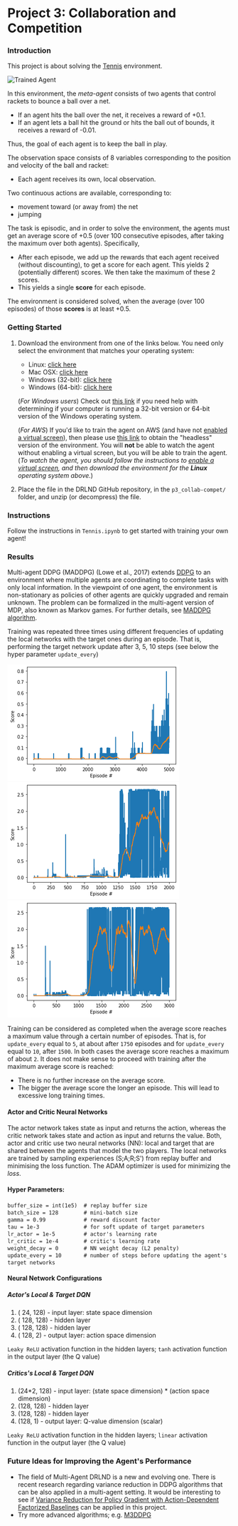 [//]: # (Image References)

[image1]: https://user-images.githubusercontent.com/10624937/42135623-e770e354-7d12-11e8-998d-29fc74429ca2.gif "Trained Agent"
[image2]: https://user-images.githubusercontent.com/10624937/42135622-e55fb586-7d12-11e8-8a54-3c31da15a90a.gif "Soccer"


# Project 3: Collaboration and Competition

### Introduction

This project is about solving the  [Tennis](https://github.com/Unity-Technologies/ml-agents/blob/master/docs/Learning-Environment-Examples.md#tennis) environment.

![Trained Agent][image1]

In this environment, the _meta-agent_ consists of two agents that control rackets to bounce a ball over a net. 
- If an agent hits the ball over the net, it receives a reward of +0.1.  
- If an agent lets a ball hit the ground or hits the ball out of bounds, it receives a reward of -0.01.  

Thus, the goal of each agent is to keep the ball in play.

The observation space consists of 8 variables corresponding to the position and velocity of the ball and racket:
- Each agent receives its own, local observation.  

Two continuous actions are available, corresponding to: 
- movement toward (or away from) the net
- jumping 

The task is episodic, and in order to solve the environment, the agents must get an average score of +0.5 (over 100 consecutive episodes, after taking the maximum over both agents). Specifically,

- After each episode, we add up the rewards that each agent received (without discounting), to get a score for each agent. This yields 2 (potentially different) scores. We then take the maximum of these 2 scores.
- This yields a single **score** for each episode.

The environment is considered solved, when the average (over 100 episodes) of those **scores** is at least +0.5.

### Getting Started

1. Download the environment from one of the links below.  You need only select the environment that matches your operating system:
    - Linux: [click here](https://s3-us-west-1.amazonaws.com/udacity-drlnd/P3/Tennis/Tennis_Linux.zip)
    - Mac OSX: [click here](https://s3-us-west-1.amazonaws.com/udacity-drlnd/P3/Tennis/Tennis.app.zip)
    - Windows (32-bit): [click here](https://s3-us-west-1.amazonaws.com/udacity-drlnd/P3/Tennis/Tennis_Windows_x86.zip)
    - Windows (64-bit): [click here](https://s3-us-west-1.amazonaws.com/udacity-drlnd/P3/Tennis/Tennis_Windows_x86_64.zip)
    
    (_For Windows users_) Check out [this link](https://support.microsoft.com/en-us/help/827218/how-to-determine-whether-a-computer-is-running-a-32-bit-version-or-64) if you need help with determining if your computer is running a 32-bit version or 64-bit version of the Windows operating system.

    (_For AWS_) If you'd like to train the agent on AWS (and have not [enabled a virtual screen](https://github.com/Unity-Technologies/ml-agents/blob/master/docs/Training-on-Amazon-Web-Service.md)), then please use [this link](https://s3-us-west-1.amazonaws.com/udacity-drlnd/P3/Tennis/Tennis_Linux_NoVis.zip) to obtain the "headless" version of the environment.  You will **not** be able to watch the agent without enabling a virtual screen, but you will be able to train the agent.  (_To watch the agent, you should follow the instructions to [enable a virtual screen](https://github.com/Unity-Technologies/ml-agents/blob/master/docs/Training-on-Amazon-Web-Service.md), and then download the environment for the **Linux** operating system above._)

2. Place the file in the DRLND GitHub repository, in the `p3_collab-compet/` folder, and unzip (or decompress) the file. 

### Instructions

Follow the instructions in `Tennis.ipynb` to get started with training your own agent!  

### Results
Multi-agent DDPG (MADDPG) (Lowe et al., 2017) extends [DDPG](https://lilianweng.github.io/lil-log/2018/04/08/policy-gradient-algorithms.html#ddpg) to an environment where multiple agents are coordinating to complete tasks with only local information. 
In the viewpoint of one agent, the environment is non-stationary as policies of other agents are quickly upgraded and remain unknown. 
The problem can be formalized in the multi-agent version of MDP, also known as Markov games. 
For further details, see [MADDPG algorithm](https://lilianweng.github.io/lil-log/2018/04/08/policy-gradient-algorithms.html#maddpg).

Training was repeated three times using different frequencies of updating the local networks with the target ones during an episode.
That is, performing the target network update after 3, 5, 10 steps (see below the hyper parameter `update_every`)

![Update local NN with taget NN after 3 steps](update_target_every_3_steps.png)
![Update local NN with taget NN after 5 steps](update_target_every_5_steps.png)
![Update local NN with target NN after 10 steps](update_target_every_10_steps.png)

Training can be considered as completed when the average score reaches a maximum value through a certain number of episodes. 
That is, for `update_every` equal to `5`, at about after `1750` episodes and for `update_every` equal to `10`, after `1500`.
In both cases the average score reaches a maximum of about `2`. 
It does not make sense to proceed with training after the maximum average score is reached:
- There is no further increase on the average score. 
- The bigger the average score the longer an episode. This will lead to excessive long training times. 
 

#### Actor and Critic Neural Networks

The actor network takes state as input and returns the action, whereas the critic network takes state and action as input and returns the value. 
Both, actor and critic use two neural networks (NN): local and target that are shared between the agents that model the two players. 
The local networks are trained by sampling experiences (S;A;R;S') from replay buffer and minimising the loss function. 
The ADAM optimizer is used for minimizing the _loss_.

#### Hyper Parameters:
    buffer_size = int(1e5)  # replay buffer size
    batch_size = 128        # mini-batch size
    gamma = 0.99            # reward discount factor
    tau = 1e-3              # for soft update of target parameters
    lr_actor = 1e-5         # actor's learning rate
    lr_critic = 1e-4        # critic's learning rate
    weight_decay = 0        # NN weight decay (L2 penalty)
    update_every = 10       # number of steps before updating the agent's target networks

#### Neural Network Configurations
##### Actor's Local & Target DQN
1. (  24, 128) - input layer: state space dimension
2. ( 128, 128) - hidden layer
3. ( 128, 128) - hidden layer
4. ( 128,   2) - output layer: action space dimension 

`Leaky ReLU` activation function in the hidden layers; `tanh` activation function in the output layer (the Q value) 

##### Critics's Local & Target DQN
1. (24*2, 128) - input layer: (state space dimension) * (action space dimension)
2. (128, 128) - hidden layer
3. (128, 128) - hidden layer
4. (128, 1) - output layer: Q-value dimension (scalar)

`Leaky ReLU` activation function in the hidden layers; `linear` activation function in the output layer (the Q value) 

### Future Ideas for Improving the Agent's Performance
- The field of Multi-Agent DRLND is a new and evolving one. There is recent research regarding variance reduction in DDPG algorithms that can be also applied in a multi-agent setting. 
It would be interesting to see if [Variance Reduction for Policy Gradient with Action-Dependent Factorized Baselines](https://openreview.net/forum?id=H1tSsb-AW) can be applied in this project.
- Try more advanced algorithms; e.g. [M3DDPG](https://people.eecs.berkeley.edu/~russell/papers/aaai19-marl.pdf) 


